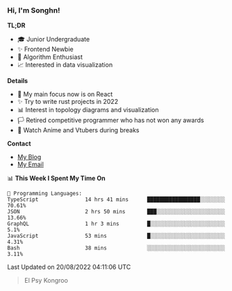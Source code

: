 ### Hi, I'm Songhn!

**TL;DR**

- 🎓 Junior Undergraduate
- ✨ Frontend Newbie
- 🎈 Algorithm Enthusiast
- 📈 Interested in data visualization

**Details**

- 🎯 My main focus now is on React
- ✨ Try to write rust projects in 2022
- 📊 Interest in topology diagrams and visualization
- 🏳️ Retired competitive programmer who has not won any awards
- 🍵 Watch Anime and Vtubers during breaks

**Contact**
- [My Blog](https://blog.songhn.com)
- [My Email](mailto:songhn233@gmail.com)

<!--START_SECTION:waka-->
📊 **This Week I Spent My Time On** 

```text
💬 Programming Languages: 
TypeScript               14 hrs 41 mins      █████████████████░░░░░░░░   70.61% 
JSON                     2 hrs 50 mins       ███░░░░░░░░░░░░░░░░░░░░░░   13.66% 
GraphQL                  1 hr 3 mins         █░░░░░░░░░░░░░░░░░░░░░░░░   5.1% 
JavaScript               53 mins             █░░░░░░░░░░░░░░░░░░░░░░░░   4.31% 
Bash                     38 mins             ░░░░░░░░░░░░░░░░░░░░░░░░░   3.11%

```


 Last Updated on 20/08/2022 04:11:06 UTC
<!--END_SECTION:waka-->

> El Psy Kongroo
